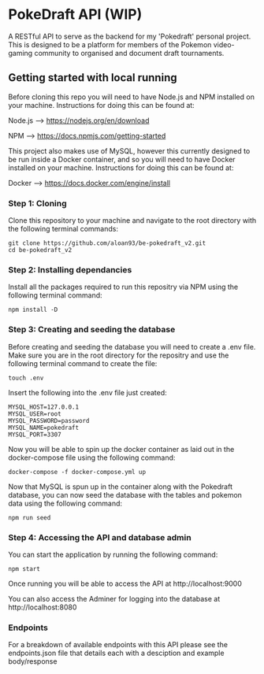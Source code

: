 # PokeDraft API (WIP)

A RESTful API to serve as the backend for my 'Pokedraft' personal project. This is designed to be a platform for members of the Pokemon video-gaming community to organised and document draft tournaments.

## Getting started with local running

Before cloning this repo you will need to have Node.js and NPM installed on your machine. Instructions for doing this can be found at:

Node.js --> https://nodejs.org/en/download

NPM --> https://docs.npmjs.com/getting-started

This project also makes use of MySQL, however this currently designed to be run inside a Docker container, and so you will need to have Docker installed on your machine. Instructions for doing this can be found at:

Docker --> https://docs.docker.com/engine/install

### Step 1: Cloning

Clone this repository to your machine and navigate to the root directory with the following terminal commands:

```
git clone https://github.com/aloan93/be-pokedraft_v2.git
cd be-pokedraft_v2
```

### Step 2: Installing dependancies

Install all the packages required to run this repositry via NPM using the following terminal command:

```
npm install -D
```

### Step 3: Creating and seeding the database

Before creating and seeding the database you will need to create a .env file. Make sure you are in the root directory for the repositry and use the following terminal command to create the file:

```
touch .env
```

Insert the following into the .env file just created:

```
MYSQL_HOST=127.0.0.1
MYSQL_USER=root
MYSQL_PASSWORD=password
MYSQL_NAME=pokedraft
MYSQL_PORT=3307
```

Now you will be able to spin up the docker container as laid out in the docker-compose file using the following command:

```
docker-compose -f docker-compose.yml up
```

Now that MySQL is spun up in the container along with the Pokedraft database, you can now seed the database with the tables and pokemon data using the following command:

```
npm run seed
```

### Step 4: Accessing the API and database admin

You can start the application by running the following command:

```
npm start
```

Once running you will be able to access the API at http://localhost:9000

You can also access the Adminer for logging into the database at http://localhost:8080

### Endpoints

For a breakdown of available endpoints with this API please see the endpoints.json file that details each with a desciption and example body/response
